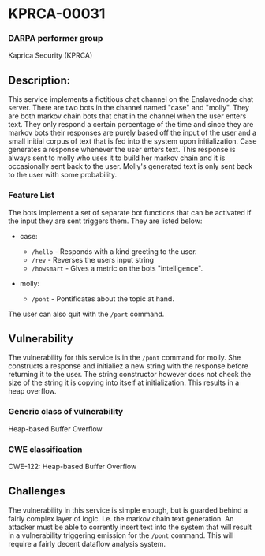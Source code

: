 # KPRCA-00031

### DARPA performer group
Kaprica Security (KPRCA)

## Description:

This service implements a fictitious chat channel on the Enslavednode chat
server. There are two bots in the channel named "case" and "molly". They are
both markov chain bots that chat in the channel when the user enters text.
They only respond a certain percentage of the time and since they are markov
bots their responses are purely based off the input of the user and a small
initial corpus of text that is fed into the system upon initialization. Case
generates a response whenever the user enters text. This response is always
sent to molly who uses it to build her markov chain and it is occasionally sent
back to the user. Molly's generated text is only sent back to the user with
some probability.

### Feature List

The bots implement a set of separate bot functions that can be activated if the
input they are sent triggers them. They are listed below:

  * case:
    * `/hello` - Responds with a kind greeting to the user.
    * `/rev` - Reverses the users input string
    * `/howsmart` - Gives a metric on the bots "intelligence".

  * molly:
    * `/pont` - Pontificates about the topic at hand.

The user can also quit with the `/part` command.

## Vulnerability

The vulnerability for this service is in the `/pont` command for molly. She constructs
a response and initialiez a new string with the response before returning it to
the user. The string constructor however does not check the size of the string
it is copying into itself at initialization. This results in a heap overflow.

### Generic class of vulnerability
Heap-based Buffer Overflow

### CWE classification
CWE-122: Heap-based Buffer Overflow

## Challenges

The vulnerability in this service is simple enough, but is guarded behind
a fairly complex layer of logic. I.e. the markov chain text generation. An
attacker must be able to corrently insert text into the system that will result
in a vulnerability triggering emission for the `/pont` command. This will
require a fairly decent dataflow analysis system.
